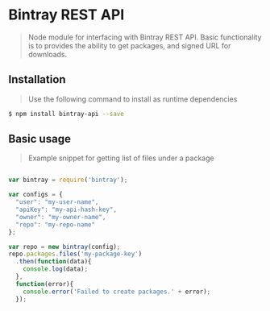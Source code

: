 # Bintray REST API #
> Node module for interfacing with Bintray REST API. Basic functionality is to provides the ability to get packages, and signed URL for downloads.

## Installation

>Use the following command to install as runtime dependencies

```bash
$ npm install bintray-api --save
```

## Basic usage
> Example snippet for getting list of files under a package

```js

var bintray = require('bintray');

var configs = {
  "user": "my-user-name",
  "apiKey": "my-api-hash-key",
  "owner": "my-owner-name",
  "repo": "my-repo-name"
};

var repo = new bintray(config);
repo.packages.files('my-package-key')
  .then(function(data){
    console.log(data);  
  },
  function(error){
    console.error('Failed to create packages.' + error);
  });

```
